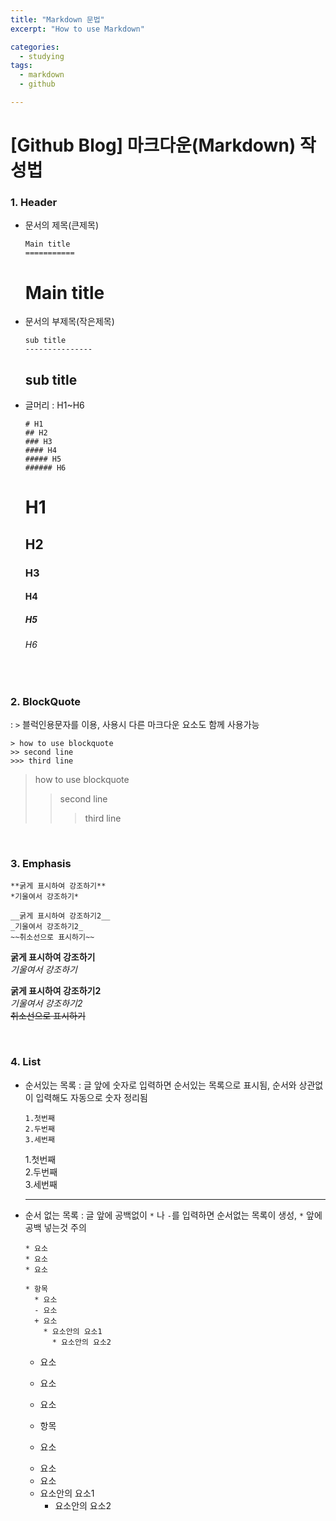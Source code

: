 ```yaml
---
title: "Markdown 문법"
excerpt: "How to use Markdown"

categories:
  - studying
tags:
  - markdown
  - github

---
```


[Github Blog] 마크다운(Markdown) 작성법
===================================

### 1. Header

* 문서의 제목(큰제목)
  
  ```
  Main title
  ===========
  ```
  
  Main title
  ============
  
* 문서의 부제목(작은제목)
  
   ```
   sub title
   ---------------
   ```
   
   sub title
   ------------
   
* 글머리 : H1~H6

  ```
  # H1
  ## H2
  ### H3
  #### H4
  ##### H5
  ###### H6
  ```
  
  # H1
  ## H2
  ### H3
  #### H4
  ##### H5
  ###### H6
  
&nbsp;  
### 2. BlockQuote
: `>`  블럭인용문자를 이용, 사용시 다른 마크다운 요소도 함께 사용가능

  ```
  > how to use blockquote
  >> second line
  >>> third line
  ```
  
  > how to use blockquote
  >> second line
  >>> third line
  
&nbsp;
### 3. Emphasis
  
  ```
  **굵게 표시하여 강조하기**
  *기울여서 강조하기*
  
  __굵게 표시하여 강조하기2__
  _기울여서 강조하기2_
  ~~취소선으로 표시하기~~
  ```
  
  **굵게 표시하여 강조하기**  
  *기울여서 강조하기*  
  
  __굵게 표시하여 강조하기2__  
  _기울여서 강조하기2_  
  ~~취소선으로 표시하기~~
  
  
&nbsp;
### 4. List

* 순서있는 목록 : 글 앞에 숫자로 입력하면 순서있는 목록으로 표시됨, 순서와 상관없이 입력해도 자동으로 숫자 정리됨
  
  ```
  1.첫번째
  2.두번째
  3.세번째
  ```
  
  1.첫번째  
  2.두번째  
  3.세번째  
  
  ---
  
* 순서 없는 목록 : 글 앞에 공백없이 `*` 나 `-`를 입력하면 순서없는 목록이 생성, `*` 앞에 공백 넣는것 주의

  ```
  * 요소
  * 요소
  * 요소
  
  * 항목
    * 요소
    - 요소
    + 요소
      * 요소안의 요소1
        * 요소안의 요소2
  ```
  
  * 요소
  * 요소
  * 요소
  
  * 항목
   * 요소
   - 요소
   + 요소
    * 요소안의 요소1
      * 요소안의 요소2
  
 
    
  
  











